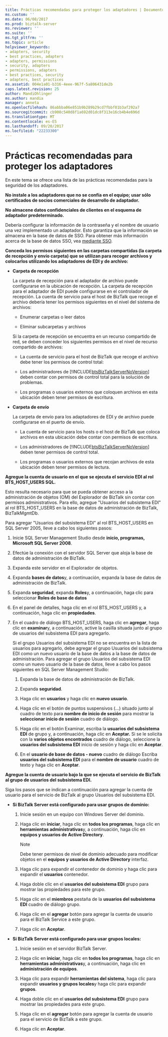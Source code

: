 ```yaml
---
title: Prácticas recomendadas para proteger los adaptadores | Documentos de Microsoft
ms.custom: ''
ms.date: 06/08/2017
ms.prod: biztalk-server
ms.reviewer: ''
ms.suite: ''
ms.tgt_pltfrm: ''
ms.topic: article
helpviewer_keywords:
- adapters, security
- best practices, adapters
- adapters, permissions
- security, adapters
- permissions, adapters
- best practices, security
- adapters, best practices
ms.assetid: 004e1a01-b316-4eee-967f-5a806431de2b
caps.latest.revision: 25
author: MandiOhlinger
ms.author: mandia
manager: anneta
ms.openlocfilehash: 86abbba06e851b9b289b29cd7fbbf01b3af292a7
ms.sourcegitcommit: cb908c540d8f1a692d01dc8f313e16cb4b4e696d
ms.translationtype: MT
ms.contentlocale: es-ES
ms.lasthandoff: 09/20/2017
ms.locfileid: "22233300"
---
```

# <a name="best-practices-for-securing-adapters"></a>Prácticas recomendadas para proteger los adaptadores
En este tema se ofrece una lista de las prácticas recomendadas para la seguridad de los adaptadores.  
  
 **No instale a los adaptadores que no se confía en el equipo; usar sólo certificados de socios comerciales de desarrollo de adaptador.**  
  
 **No almacene datos confidenciales de clientes en el esquema de adaptador predeterminado.**  
  
 Debería configurar la información de la contraseña y el nombre de usuario una vez implementado un adaptador. Esto garantiza que la información se almacena en la base de datos de SSO. Para obtener más información acerca de la base de datos SSO, vea [mediante SSO](../core/using-sso.md).  
  
 **Conceda los permisos siguientes en las carpetas compartidas (la carpeta de recepción y envío carpeta) que se utilizan para recoger archivos y colocarlos utilizando los adaptadores de EDI y de archivo:**  
  
-   **Carpeta de recepción**  
  
     La carpeta de recepción para el adaptador de archivo puede configurarse en la ubicación de recepción. La carpeta de recepción para el adaptador de EDI puede configurarse en el controlador de recepción. La cuenta de servicio para el host de BizTalk que recoge el archivo debería tener los permisos siguientes en el nivel del sistema de archivos:  
  
    -   Enumerar carpetas o leer datos  
  
    -   Eliminar subcarpetas y archivos  
  
     Si la carpeta de recepción se encuentra en un recurso compartido de red, se deben conceder los siguientes permisos en el nivel de recurso compartido de archivos:  
  
    -   La cuenta de servicio para el host de BizTalk que recoge el archivo debe tener los permisos de control total:  
  
    -   Los administradores de [!INCLUDE[btsBizTalkServerNoVersion](../includes/btsbiztalkservernoversion-md.md)] deben contar con permisos de control total para la solución de problemas.  
  
    -   Los programas o usuarios externos que coloquen archivos en esta ubicación deben tener permisos de escritura.  
  
-   **Carpeta de envío**  
  
     La carpeta de envío para los adaptadores de EDI y de archivo puede configurarse en el puerto de envío.  
  
    -   La cuenta de servicio para los hosts o el host de BizTalk que coloca archivos en esta ubicación debe contar con permisos de escritura.  
  
    -   Los administradores de [!INCLUDE[btsBizTalkServerNoVersion](../includes/btsbiztalkservernoversion-md.md)] deben tener permisos de control total.  
  
    -   Los programas o usuarios externos que recojan archivos de esta ubicación deben tener permisos de lectura.  
  
 **Agregue la cuenta de usuario en el que se ejecuta el servicio EDI al rol BTS_HOST_USERS SQL.**  
  
 Esto resulta necesario para que se pueda obtener acceso a la administración de objetos (OM) del Explorador de BizTalk sin contar con permisos administrativos. Para ello, agregue "Usuarios del subsistema EDI" al rol BTS_HOST_USERS en la base de datos de administración de BizTalk, BizTalkMgmtDb.  
  
 Para agregar "Usuarios del subsistema EDI" al rol BTS_HOST_USERS en SQL Server 2005, lleve a cabo los siguientes pasos:  
  
1.  Inicie SQL Server Management Studio desde **inicio, programas, Microsoft SQL Server 2008**.  
  
2.  Efectúe la conexión con el servidor SQL Server que aloja la base de datos de administración de BizTalk.  
  
3.  Expanda este servidor en el Explorador de objetos.  
  
4.  Expanda **bases de datos**y, a continuación, expanda la base de datos de administración de BizTalk.  
  
5.  Expanda **seguridad**, expanda **Roles**y, a continuación, haga clic para seleccionar **Roles de base de datos**  
  
6.  En el panel de detalles, haga clic en el rol BTS_HOST_USERS y, a continuación, haga clic en **propiedades**.  
  
7.  En el cuadro de diálogo BTS_HOST_USERS, haga clic en **agregar**, haga clic en **examinar**y, a continuación, active la casilla situada junto al grupo de usuarios del subsistema EDI para agregarlo.  
  
     Si el grupo Usuarios del subsistema EDI no se encuentra en la lista de usuarios para agregarlo, debe agregar el grupo Usuarios del subsistema EDI como un nuevo usuario de la base de datos a la base de datos de administración. Para agregar el grupo Usuarios del subsistema EDI como un nuevo usuario de la base de datos, lleve a cabo los pasos siguientes en SQL Server Management Studio:  
  
    1.  Expanda la base de datos de administración de BizTalk.  
  
    2.  Expanda **seguridad**.  
  
    3.  Haga clic en **usuarios** y haga clic en **nuevo usuario**.  
  
    4.  Haga clic en el botón de puntos suspensivos (...) situado junto al cuadro de texto para **nombre de inicio de sesión** para mostrar la **seleccionar inicio de sesión** cuadro de diálogo.  
  
    5.  Haga clic en el botón Examinar, escriba la **usuarios del subsistema EDI** de grupo y, a continuación, haga clic en **Aceptar.** Si se le solicita con la **varios objetos encontrados** cuadro de diálogo, seleccione la **usuarios del subsistema EDI** inicio de sesión y haga clic en **Aceptar**.  
  
    6.  En el **usuario de base de datos - nuevo** cuadro de diálogo Escriba **usuarios del subsistema EDI** para el **nombre de usuario** cuadro de texto y haga clic en **Aceptar**.  
  
 **Agregue la cuenta de usuario bajo la que se ejecuta el servicio de BizTalk al grupo de usuarios del subsistema EDI.**  
  
 Siga los pasos que se indican a continuación para agregar la cuenta de usuario para el servicio de BizTalk al grupo Usuarios del subsistema EDI.  
  
-   **Si BizTalk Server está configurado para usar grupos de dominio:**  
  
    1.  Inicie sesión en un equipo con Windows Server del dominio.  
  
    2.  Haga clic en **iniciar**, haga clic en **todos los programas**, haga clic en **herramientas administrativas**y, a continuación, haga clic en **equipos y usuarios de Active Directory**.  
  
        > [!NOTE]
        >  Debe tener permisos de nivel de dominio adecuado para modificar objetos en el **equipos y usuarios de Active Directory** interfaz.  
  
    3.  Haga clic para expandir el contenedor de dominio y haga clic para expandir el **usuarios** contenedor.  
  
    4.  Haga doble clic en el **usuarios del subsistema EDI** grupo para mostrar las propiedades para este grupo.  
  
    5.  Haga clic en el **miembros** pestaña de la **usuarios del subsistema EDI** cuadro de diálogo grupo.  
  
    6.  Haga clic en el **agregar** botón para agregar la cuenta de usuario para el BizTalk Service a este grupo.  
  
    7.  Haga clic en **Aceptar**.  
  
-   **Si BizTalk Server está configurado para usar grupos locales:**  
  
    1.  Inicie sesión en el servidor BizTalk Server.  
  
    2.  Haga clic en **iniciar**, haga clic en **todos los programas**, haga clic en **herramientas administrativas**y, a continuación, haga clic en **administración de equipos**.  
  
    3.  Haga clic para expandir **herramientas del sistema**, haga clic para expandir **usuarios y grupos locales**y haga clic para expandir **grupos**.  
  
    4.  Haga doble clic en el **usuarios del subsistema EDI** grupo para mostrar las propiedades para este grupo.  
  
    5.  Haga clic en el **agregar** botón para agregar la cuenta de usuario para el servicio de BizTalk a este grupo.  
  
    6.  Haga clic en **Aceptar**.
